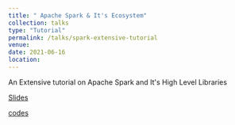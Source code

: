 ```yaml
---
title: " Apache Spark & It's Ecosystem"
collection: talks
type: "Tutorial"
permalink: /talks/spark-extensive-tutorial
venue: 
date: 2021-06-16
location: 
---
```


 An Extensive tutorial on Apache Spark and It's High Level Libraries

[Slides](https://www.slideshare.net/KaustuvKunal/apache-spark-its-ecosystem-249424395)

[codes](https://github.com/kaustuvkunal/Spark-Ecosystem-Tutorial)

